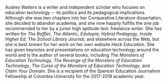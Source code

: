 Audrey Watters is a writer and independent scholar who focuses on education technology -- its politics and its pedagogical implications. Although she was two chapters into her Comparative Literature dissertation, she decided to abandon academia, and she now happily fulfills the one job recommended to her by a junior high aptitude test: freelance writer. She has written for *The Baffler*, *The Atlantic*, *Edutopia*, *Hybrid Pedagogy*, *Inside Higher Ed*, *The School Library Journal*, and elsewhere across the Web, but she is best known for her work on her own website *Hack Education*. She has given keynotes and presentations on education technology around the world and is the author of several books, including *The Monsters of Education Technology*, *The Revenge of the Monsters of Education Technology*, *The Curse of the Monsters of Education Technology*, and *Claim Your Domain*. She is a recipient of the Spencer Education Journalism Fellowship at Columbia University for the 2017-2018 academic year.
